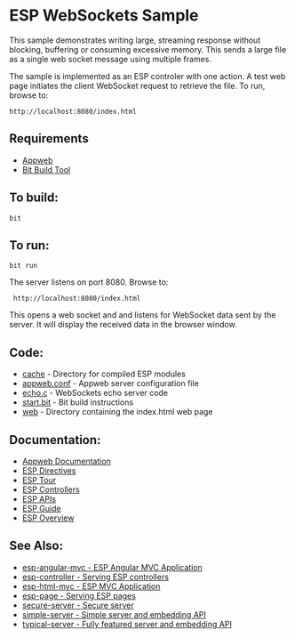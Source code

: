 ESP WebSockets Sample
===

This sample demonstrates writing large, streaming response without blocking, 
buffering or consuming excessive memory. This sends a large file as a single 
web socket message using multiple frames.

The sample is implemented as an ESP controler with one action. A test web 
page initiates the client WebSocket request to retrieve the file. To run, 
browse to:

    http://localhost:8080/index.html

Requirements
---

* [Appweb](http://embedthis.com/downloads/appweb/download.ejs)
* [Bit Build Tool](http://embedthis.com/downloads/bit/download.ejs)

To build:
---
    bit 

To run:
---
    bit run

The server listens on port 8080. Browse to: 
 
     http://localhost:8080/index.html

This opens a web socket and and listens for WebSocket data sent by the server. 
It will display the received data in the browser window.

Code:
---
* [cache](cache) - Directory for compiled ESP modules
* [appweb.conf](appweb.conf) - Appweb server configuration file
* [echo.c](echo.c) - WebSockets echo server code
* [start.bit](start.bit) - Bit build instructions
* [web](web) - Directory containing the index.html web page

Documentation:
---
* [Appweb Documentation](http://embedthis.com/products/appweb/doc/index.html)
* [ESP Directives](http://embedthis.com/products/appweb/doc/guide/appweb/users/dir/esp.html)
* [ESP Tour](http://embedthis.com/products/appweb/doc/guide/esp/users/tour.html)
* [ESP Controllers](http://embedthis.com/products/appweb/doc/guide/esp/users/controllers.html)
* [ESP APIs](http://embedthis.com/products/appweb/doc/api/esp.html)
* [ESP Guide](http://embedthis.com/products/appweb/doc/guide/esp/users/index.html)
* [ESP Overview](http://embedthis.com/products/appweb/doc/guide/esp/users/using.html)

See Also:
---
* [esp-angular-mvc - ESP Angular MVC Application](../esp-angular-mvc/README.md)
* [esp-controller - Serving ESP controllers](../esp-controller/README.md)
* [esp-html-mvc - ESP MVC Application](../esp-html-mvc/README.md)
* [esp-page - Serving ESP pages](../esp-page/README.md)
* [secure-server - Secure server](../secure-server/README.md)
* [simple-server - Simple server and embedding API](../simple-server/README.md)
* [typical-server - Fully featured server and embedding API](../typical-server/README.md)
